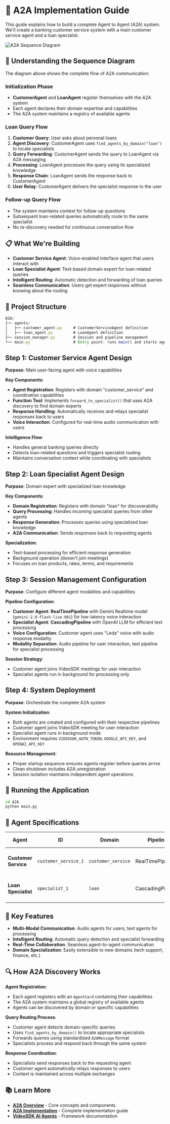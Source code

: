 # 🤖 A2A Implementation Guide

This guide explains how to build a complete Agent to Agent (A2A) system. We'll create a banking customer service system with a main customer service agent and a loan specialist.

![A2A Sequence Diagram](https://cdn.videosdk.live/website-resources/docs-resources/a2a_sequence_diagram.png)

## 🔄 Understanding the Sequence Diagram

The diagram above shows the complete flow of A2A communication:

### **Initialization Phase**
- **CustomerAgent** and **LoanAgent** register themselves with the A2A system
- Each agent declares their domain expertise and capabilities
- The A2A system maintains a registry of available agents

### **Loan Query Flow**
1. **Customer Query**: User asks about personal loans
2. **Agent Discovery**: CustomerAgent uses `find_agents_by_domain("loan")` to locate specialists
3. **Query Forwarding**: CustomerAgent sends the query to LoanAgent via A2A messaging
4. **Processing**: LoanAgent processes the query using its specialized knowledge
5. **Response Chain**: LoanAgent sends the response back to CustomerAgent
6. **User Relay**: CustomerAgent delivers the specialist response to the user

### **Follow-up Query Flow**
- The system maintains context for follow-up questions
- Subsequent loan-related queries automatically route to the same specialist
- No re-discovery needed for continuous conversation flow

## 📋 What We're Building

- **Customer Service Agent**: Voice-enabled interface agent that users interact with
- **Loan Specialist Agent**: Text-based domain expert for loan-related queries
- **Intelligent Routing**: Automatic detection and forwarding of loan queries
- **Seamless Communication**: Users get expert responses without knowing about the routing

## 📁 Project Structure

```js
A2A/
├── agents/
│   ├── customer_agent.py     # CustomerServiceAgent definition
│   ├── loan_agent.py         # LoanAgent definition
├── session_manager.py        # Session and pipeline management
└── main.py                   # Entry point: runs main() and starts agents
```

## Step 1: Customer Service Agent Design

**Purpose**: Main user-facing agent with voice capabilities

**Key Components**:
- **Agent Registration**: Registers with domain "customer_service" and coordination capabilities
- **Function Tool**: Implements `forward_to_specialist()` that uses A2A discovery to find domain experts
- **Response Handling**: Automatically receives and relays specialist responses back to users
- **Voice Interaction**: Configured for real-time audio communication with users

**Intelligence Flow**:
- Handles general banking queries directly
- Detects loan-related questions and triggers specialist routing
- Maintains conversation context while coordinating with specialists

## Step 2: Loan Specialist Agent Design

**Purpose**: Domain expert with specialized loan knowledge

**Key Components**:
- **Domain Registration**: Registers with domain "loan" for discoverability
- **Query Processing**: Handles incoming specialist queries from other agents
- **Response Generation**: Processes queries using specialized loan knowledge
- **A2A Communication**: Sends responses back to requesting agents

**Specialization**:
- Text-based processing for efficient response generation
- Background operation (doesn't join meetings)
- Focuses on loan products, rates, terms, and requirements

## Step 3: Session Management Configuration

**Purpose**: Configure different agent modalities and capabilities

**Pipeline Configuration**:
- **Customer Agent**: **RealTimePipeline** with Gemini Realtime model (`gemini-2.0-flash-live-001`) for low-latency voice interaction
- **Specialist Agent**: **CascadingPipeline** with OpenAI LLM for efficient text processing
- **Voice Configuration**: Customer agent uses "Leda" voice with audio response modality
- **Modality Separation**: Audio pipeline for user interaction, text pipeline for specialist processing

**Session Strategy**:
- Customer agent joins VideoSDK meetings for user interaction
- Specialist agents run in background for processing only

## Step 4: System Deployment

**Purpose**: Orchestrate the complete A2A system

**System Initialization**:
- Both agents are created and configured with their respective pipelines
- Customer agent joins VideoSDK meeting for user interaction
- Specialist agent runs in background mode
- Environment requires `VIDEOSDK_AUTH_TOKEN`, `GOOGLE_API_KEY`, and `OPENAI_API_KEY`

**Resource Management**:
- Proper startup sequence ensures agents register before queries arrive
- Clean shutdown includes A2A unregistration
- Session isolation maintains independent agent operations

## 🚀 Running the Application

```bash
cd A2A
python main.py
```

## 🔧 Agent Specifications

| Agent | ID | Domain | Pipeline | Modality | Meeting Join | Function |
|-------|-----|---------|----------|----------|--------------|----------|
| **Customer Service** | `customer_service_1` | `customer_service` | RealTimePipeline | Audio | ✅ Yes | User interface and query routing |
| **Loan Specialist** | `specialist_1` | `loan` | CascadingPipeline | Text | ❌ No | Loan expertise and information |

## 🌟 Key Features

- **Multi-Modal Communication**: Audio agents for users, text agents for processing
- **Intelligent Routing**: Automatic query detection and specialist forwarding
- **Real-Time Collaboration**: Seamless agent-to-agent communication
- **Domain Specialization**: Easily extensible to new domains (tech support, finance, etc.)

## 🔍 How A2A Discovery Works

**Agent Registration**:
- Each agent registers with an `AgentCard` containing their capabilities
- The A2A system maintains a global registry of available agents
- Agents can be discovered by domain or specific capabilities

**Query Routing Process**:
- Customer agent detects domain-specific queries
- Uses `find_agents_by_domain()` to locate appropriate specialists
- Forwards queries using standardized `A2AMessage` format
- Specialists process and respond back through the same system

**Response Coordination**:
- Specialists send responses back to the requesting agent
- Customer agent automatically relays responses to users
- Context is maintained across multiple exchanges

## 📚 Learn More

- **[A2A Overview](https://docs.videosdk.live/ai_agents/a2a/overview)** - Core concepts and components
- **[A2A Implementation](https://docs.videosdk.live/ai_agents/a2a/implementation)** - Complete implementation guide
- **[VideoSDK AI Agents](https://docs.videosdk.live/ai_agents/introduction)** - Framework documentation

